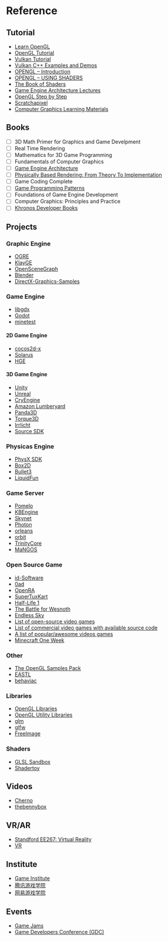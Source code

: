 # Reference

## Tutorial

* [Learn OpenGL](https://learnopengl.com/)
* [OpenGL Tutorial](http://www.opengl-tutorial.org/)
* [Vulkan Tutorial](https://vulkan-tutorial.com/)
* [Vulkan C++ Examples and Demos](https://github.com/SaschaWillems/Vulkan)
* [OPENGL – Introduction](http://www.sci.tamucc.edu/~sking/Courses/COSC4328/Notes/OpenGL2.pdf)
* [OPENGL – USING SHADERS](http://www.sci.tamucc.edu/~sking/Courses/COSC4328/Notes/OpenGL3.pdf)
* [The Book of Shaders](https://thebookofshaders.com/)
* [Game Engine Architecture Lectures](http://nikoladimitroff.github.io/Game-Engine-Architecture/)
* [OpenGL Step by Step](http://ogldev.atspace.co.uk/)
* [Scratchapixel](https://www.scratchapixel.com/)
* [Computer Graphics Learning Materials](https://cglearn.codelight.eu/pub/computer-graphics)

## Books

- [ ] 3D Math Primer for Graphics and Game Develpment
- [ ] Real Time Rendering
- [ ] Mathematics for 3D Game Programming
- [ ] Fundamentals of Computer Graphics
- [ ] [Game Engine Architecture](https://www.gameenginebook.com/)
- [ ] [Physically Based Rendering: From Theory To Implementation](http://www.pbr-book.org/)
- [ ] Game Coding Complete
- [ ] [Game Programming Patterns](https://gameprogrammingpatterns.com/contents.html)
- [ ] Foundations of Game Engine Development
- [ ] Computer Graphics: Principles and Practice
- [ ] [Khronos Developer Books](https://www.khronos.org/developers/books/)

## Projects

### Graphic Engine

* [OGRE](https://github.com/OGRECave/ogre)
* [KlayGE](https://github.com/gongminmin/KlayGE)
* [OpenSceneGraph](https://github.com/openscenegraph/OpenSceneGraph)
* [Blender](https://wiki.blender.org/wiki/Source/File_Structure)
* [DirectX-Graphics-Samples](https://github.com/Microsoft/DirectX-Graphics-Samples)

### Game Engine

* [libgdx](https://github.com/libgdx/libgdx)
* [Godot](https://github.com/godotengine/godot)
* [minetest](https://github.com/minetest/minetest)

#### 2D Game Engine

* [cocos2d-x](https://github.com/cocos2d/cocos2d-x)
* [Solarus](https://gitlab.com/solarus-games/solarus)
* [HGE](https://github.com/kvakvs/hge)

#### 3D Game Engine

* [Unity](https://github.com/Unity-Technologies/UnityCsReference)
* [Unreal](https://github.com/EpicGames/UnrealEngine)
* [CryEngine](https://github.com/CRYTEK/CRYENGINE)
* [Amazon Lumberyard](https://github.com/aws/lumberyard)
* [Panda3D](https://github.com/panda3d/panda3d)
* [Torque3D](https://github.com/GarageGames/Torque3D)
* [Irrlicht](http://irrlicht.sourceforge.net/)
* [Source SDK](https://github.com/ValveSoftware/source-sdk-2013)

### Physicas Engine

* [PhysX SDK](https://developer.nvidia.com/physx-sdk)
* [Box2D](https://github.com/erincatto/Box2D)
* [Bullet3](https://github.com/bulletphysics/bullet3)
* [LiquidFun](https://github.com/google/liquidfun)

### Game Server

* [Pomelo](https://github.com/NetEase/pomelo)
* [KBEngine](https://github.com/kbengine/kbengine)
* [Skynet](https://github.com/cloudwu/skynet)
* [Photon](https://www.photonengine.com/)
* [orleans](https://github.com/dotnet/Orleans)
* [orbit](https://github.com/orbit/orbit)
* [TrinityCore](https://github.com/TrinityCore/TrinityCore)
* [MaNGOS](https://github.com/MaNGOS)

### Open Source Game

* [id-Software](https://github.com/id-Software)
* [0ad](https://github.com/0ad/0ad)
* [OpenRA](https://github.com/OpenRA/OpenRA)
* [SuperTuxKart](https://github.com/supertuxkart/stk-code)
* [Half-Life 1](https://github.com/ValveSoftware/halflife)
* [The Battle for Wesnoth](https://github.com/wesnoth/wesnoth)
* [Endless Sky](http://endless-sky.github.io/)
* [List of open-source video games](https://en.wikipedia.org/wiki/List_of_open-source_video_games)
* [List of commercial video games with available source code](https://en.wikipedia.org/wiki/List_of_commercial_video_games_with_available_source_code)
* [A list of popular/awesome videos games](https://github.com/leereilly/games)
* [Minecraft One Week](https://github.com/Hopson97/MineCraft-One-Week-Challenge)

### Other

* [The OpenGL Samples Pack](https://github.com/g-truc/ogl-samples)
* [EASTL](https://github.com/electronicarts/EASTL)
* [behaviac](https://github.com/Tencent/behaviac)

### Libraries

* [OpenGL Libraries](https://www.opengl.org/sdk/libs/)
* [OpenGL Utility Libraries](https://www.opengl.org/resources/libraries/)
* [glm](https://github.com/g-truc/glm)
* [glfw](https://github.com/glfw/glfw)
* [FreeImage](http://freeimage.sourceforge.net)

### Shaders

* [GLSL Sandbox](http://glslsandbox.com/)
* [Shadertoy](https://www.shadertoy.com/)

## Videos

* [Cherno](https://www.youtube.com/user/TheChernoProject/playlists)
* [thebennybox](https://www.youtube.com/user/thebennybox/playlists)

## VR/AR

* [Standford EE267: Virtual Reality](https://stanford.edu/class/ee267/)
* [VR](https://developers.google.com/vr/)

## Institute

* [Game Institute](https://www.gameinstitute.com/)
* [腾讯游戏学院](https://gameinstitute.qq.com/)
* [网易游戏学院](http://game.academy.163.com/)

## Events

* [Game Jams](https://itch.io/jams)
* [Game Developers Conference (GDC)](https://gdconf.com/)

